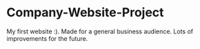 # Company-Website-Project

My first website :).
Made for a general business audience.
Lots of improvements for the future.
